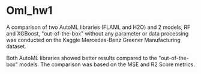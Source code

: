 # Oml_hw1

A comparison of two AutoML libraries (FLAML and H2O) and 2 models, RF and XGBoost, "out-of-the-box" without any parameter or data processing was conducted on the Kaggle Mercedes-Benz Greener Manufacturing dataset. 

Both AutoML libraries showed better results compared to the "out-of-the-box" models. The comparison was based on the MSE and R2 Score metrics.


